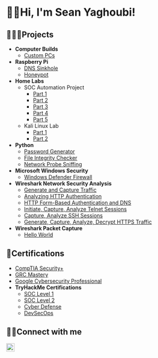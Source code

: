 <h1>👋🏻Hi, I'm Sean Yaghoubi!</h1>
  
<h2>👨🏻‍💻Projects</h2>

- <b>Computer Builds</b>
  - [Custom PCs](https://github.com/Yagoobz/CustomPCBuilds)
- <b>Raspberry Pi</b>
  - [DNS Sinkhole](...)
  - [Honeypot](...)
- <b>Home Labs</b>
  - SOC Automation Project
    - [Part 1](https://github.com/Yagoobz/SOCAutomationLabPart1)
    - [Part 2](https://github.com/Yagoobz/SOCAutomationLabPart2)
    - [Part 3](https://github.com/Yagoobz/SOCAutomationLabPart3)
    - [Part 4](https://github.com/Yagoobz/SOCAutomationLabPart4)
    - [Part 5](...)
  - Kali Linux Lab
    - [Part 1](...)
    - [Part 2](...)
- <b>Python</b>
  - [Password Generator](...)
  - [File Integrity Checker](...)
  - [Network Probe Sniffing](...)
- <b>Microsoft Windows Security</b>
  - [Windows Defender Firewall](https://github.com/Yagoobz/WindowsDefenderFirewall)
- <b>Wireshark Network Security Analysis</b>
  - [Generate and Capture Traffic](https://github.com/Yagoobz/GenerateAndCaptureTraffic)
  - [Analyzing HTTP Authentication](https://github.com/Yagoobz/AnalyzingHTTPAuthentication)
  - [HTTP Form-Based Authentication and DNS](https://github.com/Yagoobz/HTTPForm-BasedAuthenticationAndDNS)
  - [Initiate, Capture, Analyze Telnet Sessions](https://github.com/Yagoobz/InitiateCaptureAnalyzeTelnetSessions)
  - [Capture, Analyze SSH Sessions](https://github.com/Yagoobz/CaptureAnalyzeSSHSessions)
  - [Generate, Capture, Analyze, Decrypt HTTPS Traffic](https://github.com/Yagoobz/GenerateCaptureAnalyzeDecrypHTTPSTraffic)
- <b>Wireshark Packet Capture</b>
  - [Hello World](...)

 <h2>📄Certifications</h2>

- [CompTIA Security+](...)
- [GRC Mastery](...)
- [Google Cybersecurity Professional](https://www.credly.com/badges/01d71e21-671e-45c5-8a4a-b3267e4dab57/linked_in_profile)
- <b>TryHackMe Certifications</b>
  - [SOC Level 1](...)
  - [SOC Level 2](...)
  - [Cyber Defense](...)
  - [DevSecOps](...)

<h2>🤳🏻Connect with me</h2>

[<img align="left" alt="SeanYaghoubi | LinkedIn" width="22px" src="https://cdn.jsdelivr.net/npm/simple-icons@v3/icons/linkedin.svg" />][linkedin]

[linkedin]: https://www.linkedin.com/in/sean-yaghoubi-87b5a5227/
